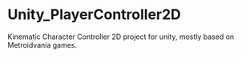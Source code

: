 # Unity_PlayerController2D
Kinematic Character Controller 2D project for unity, mostly based on Metroidvania games.
